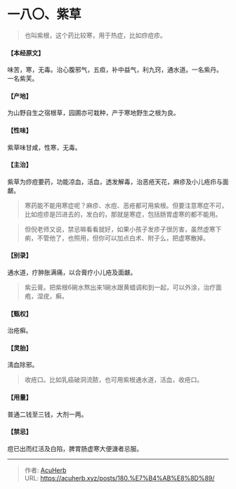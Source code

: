 # 一八〇、紫草


> 也叫紫根，这个药比较寒，用于热症，比如痧痘疹。

#### 【本经原文】
味苦，寒，无毒。治心腹邪气，五疸，补中益气，利九窍，通水道。一名紫丹。
一名紫芙。
#### 【产地】
为山野自生之宿根草，园圃亦可栽种，产于寒地野生之根为良。
#### 【性味】
紫草味甘咸，性寒，无毒。
#### 【主治】
紫草为痧痘要药，功能凉血，活血，透发解毒，治恶疮天花，麻疹及小儿疮疖与面皻。

> 寒药能不能用寒症呢？麻疹、水痘、恶疮都可用紫根。但要注意寒症不可，比如痘疹是凹进去的，发白的，那就是寒症，包括肠胃虚寒的都不能用。

> 但倪老师又说，禁忌嘛看看就好，如果小孩子发疹子很厉害，虽然虚寒下痢，不管他了，也照用，但你可以加点白术、附子么，把虚寒散掉。

#### 【别录】
通水道，疗肿胀满痛，以合膏疗小儿疮及面皻。

> 紫云膏。把紫根6碗水熬出来1碗水跟黄蜡调和到一起，可以外涂，治疗面疱，湿疣，癣。

#### 【甄权】
治疮癣。
#### 【灵胎】
淸血除邪。

> 收疮口。比如乳癌破洞流脓，也可用紫根通水道，活血，收疮口。

#### 【用量】
普通二钱至三钱，大剂一两。
#### 【禁忌】
痘已出而红活及白陷，脾胃肠虚寒大便溏者忌服。

---

> 作者: [AcuHerb](https://acuherb.xyz)  
> URL: https://acuherb.xyz/posts/180.%E7%B4%AB%E8%8D%89/  


